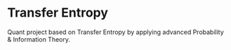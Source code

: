 # Transfer Entropy
Quant project based on Transfer Entropy by applying advanced Probability & Information Theory.
